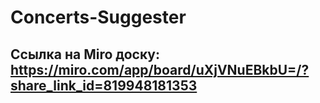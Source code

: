 # Concerts-Suggester
## Ссылка на Miro доску: https://miro.com/app/board/uXjVNuEBkbU=/?share_link_id=819948181353
